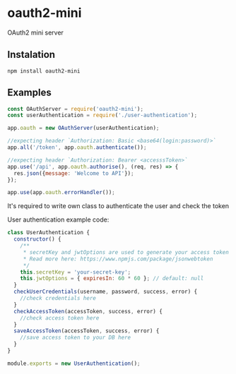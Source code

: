 # oauth2-mini

OAuth2 mini server

## Instalation
`npm install oauth2-mini`


## Examples
```javascript
const OAuthServer = require('oauth2-mini');
const userAuthentication = require('./user-authentication');

app.oauth = new OAuthServer(userAuthentication);

//expecting header `Authorization: Basic <base64(login:password)>`
app.all('/token', app.oauth.authenticate());

//expecting header `Authorization: Bearer <accesssToken>`
app.use('/api', app.oauth.authorise(), (req, res) => {
  res.json({message: 'Welcome to API'});
});

app.use(app.oauth.errorHandler());

```

It's required to write own class to authenticate the user and check the token

User authentication example code:
```javascript
class UserAuthentication {
  constructor() {
    /**
     * secretKey and jwtOptions are used to generate your access token
     * Read more here: https://www.npmjs.com/package/jsonwebtoken
     */
    this.secretKey = 'your-secret-key';
    this.jwtOptions = { expiresIn: 60 * 60 }; // default: null
  }
  checkUserCredentials(username, password, success, error) {
    //check credentials here
  }
  checkAccessToken(accessToken, success, error) {
    //check access token here
  }
  saveAccessToken(accessToken, success, error) {
    //save access token to your DB here
  }
}

module.exports = new UserAuthentication();
```
